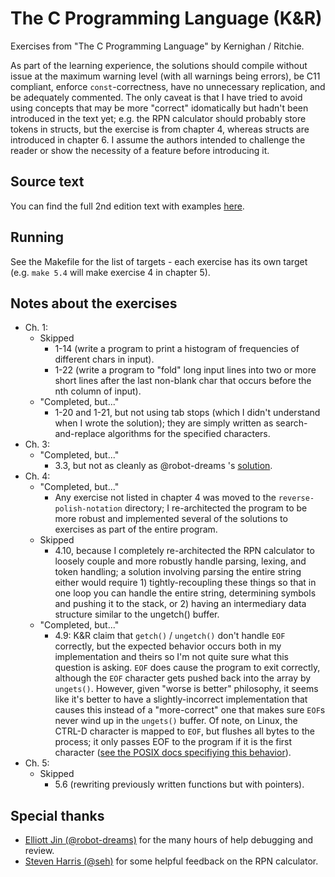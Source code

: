 # The C Programming Language (K&R)
Exercises from "The C Programming Language" by Kernighan / Ritchie.

As part of the learning experience, the solutions should compile without issue at the maximum warning level (with all warnings being errors), be C11 compliant, enforce `const`-correctness, have no unnecessary replication,
and be adequately commented. The only caveat is that I have tried to avoid using concepts that may be more
"correct" idomatically but hadn't been introduced in the text yet; e.g. the RPN
calculator should probably store tokens in structs, but the exercise is from
chapter 4, whereas structs are introduced in chapter 6. I assume the authors
intended to challenge the reader or show the necessity of a feature before
introducing it.

## Source text
You can find the full 2nd edition text with examples [here](http://cs.indstate.edu/~cbasavaraj/cs559/the_c_programming_language_2.pdf).

## Running
See the Makefile for the list of targets - each exercise has its own target (e.g. `make 5.4` will make exercise 4 in chapter 5).

## Notes about the exercises
* Ch. 1:
  * Skipped
    * 1-14 (write a program to print a histogram of frequencies of different chars in input).
    * 1-22 (write a program to "fold" long input lines into two or more short lines after the last non-blank char that occurs before the nth column of input).
  * "Completed, but..."
    * 1-20 and 1-21, but not using tab stops (which I didn't understand when I wrote the solution); they are simply written as search-and-replace algorithms for the specified characters.
* Ch. 3:
  * "Completed, but..."
    * 3.3, but not as cleanly as @robot-dreams 's [solution](https://gist.github.com/robot-dreams/34d10248bc474f5a4312fa72e325656a).
* Ch. 4:
  * "Completed, but..."
    * Any exercise not listed in chapter 4 was moved to the `reverse-polish-notation` directory; I re-architected the program to be
      more robust and implemented several of the solutions to exercises as part of the entire program.
  * Skipped
    * 4.10, because I completely re-architected the RPN calculator to loosely couple and more robustly handle parsing, lexing, and token handling; a solution involving parsing the entire string either would require 1) tightly-recoupling these  things so that in one loop you can handle the entire string, determining symbols and pushing it to the stack, or 2) having an intermediary data structure similar to the ungetch() buffer.
  * "Completed, but..."
    * 4.9: K&R claim that `getch()` / `ungetch()` don't handle `EOF` correctly, but the expected behavior occurs both in my implementation and theirs so I'm not quite sure what this question is asking. `EOF` does cause the program to exit correctly, although the `EOF` character gets pushed back into the array by `ungets()`. However, given "worse is better" philosophy, it seems like it's better to have a slightly-incorrect implementation that causes this instead of a "more-correct" one that makes sure `EOF`s never wind up in the `ungets()` buffer. Of note, on Linux, the CTRL-D character is mapped to `EOF`, but flushes all bytes to the process; it only passes EOF to the program if it is the first character ([see the POSIX docs specifiying this  behavior](https://stackoverflow.com/questions/21260674/why-do-i-need-to-type-ctrl-d-twice-to-mark-end-of-file)).
* Ch. 5:
  * Skipped
    * 5.6 (rewriting previously written functions but with pointers).


## Special thanks
* [Elliott Jin (@robot-dreams)](https://github.com/robot-dreams) for the many hours of help debugging and review.
* [Steven Harris (@seh)](https://github.com/seh) for some helpful feedback on the RPN calculator.
